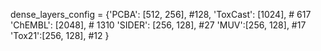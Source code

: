 dense_layers_config = {'PCBA': [512, 256], #128,
                         'ToxCast': [1024], # 617
                         'ChEMBL': [2048], # 1310
                         'SIDER': [256, 128], #27
                         'MUV':[256, 128], #17
                         'Tox21':[256, 128], #12 
                          }